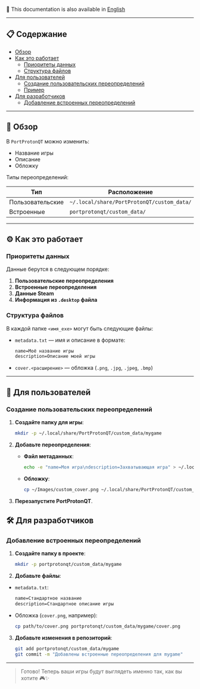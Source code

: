 📘 This documentation is also available in [English](README.md)

---

## 📋 Содержание
- [Обзор](#обзор)
- [Как это работает](#как-это-работает)
  - [Приоритеты данных](#приоритеты-данных)
  - [Структура файлов](#структура-файлов)
- [Для пользователей](#для-пользователей)
  - [Создание пользовательских переопределений](#создание-пользовательских-переопределений)
  - [Пример](#пример)
- [Для разработчиков](#для-разработчиков)
  - [Добавление встроенных переопределений](#добавление-встроенных-переопределений)

---

## 📖 Обзор

В `PortProtonQT` можно изменить:

- Название игры
- Описание
- Обложку

Типы переопределений:

| Тип            | Расположение                                      | Приоритет |
|----------------|---------------------------------------------------|-----------|
| Пользовательские | `~/.local/share/PortProtonQT/custom_data/`        | Высший    |
| Встроенные      | `portprotonqt/custom_data/`                       | Ниже      |

---

## ⚙️ Как это работает

### Приоритеты данных

Данные берутся в следующем порядке:

1. **Пользовательские переопределения**
2. **Встроенные переопределения**
3. **Данные Steam**
4. **Информация из `.desktop` файла**

### Структура файлов

В каждой папке `<имя_exe>` могут быть следующие файлы:

- `metadata.txt` — имя и описание в формате:
  ```txt
  name=Моё название игры
  description=Описание моей игры
  ```
- `cover.<расширение>` — обложка (`.png`, `.jpg`, `.jpeg`, `.bmp`)

---

## 👤 Для пользователей

### Создание пользовательских переопределений

1. **Создайте папку для игры**:
   ```bash
   mkdir -p ~/.local/share/PortProtonQT/custom_data/mygame
   ```

2. **Добавьте переопределения**:
   - **Файл метаданных**:
     ```bash
     echo -e "name=Моя игра\ndescription=Захватывающая игра" > ~/.local/share/PortProtonQT/custom_data/mygame/metadata.txt
     ```
   - **Обложку**:
     ```bash
     cp ~/Images/custom_cover.png ~/.local/share/PortProtonQT/custom_data/mygame/cover.png
     ```

3. **Перезапустите PortProtonQT**.

## 🛠 Для разработчиков

### Добавление встроенных переопределений

1. **Создайте папку в проекте**:
   ```bash
   mkdir -p portprotonqt/custom_data/mygame
   ```

2. **Добавьте файлы**:

- `metadata.txt`:
  ```txt
  name=Стандартное название
  description=Стандартное описание игры
  ```

- Обложка (`cover.png`, например):
  ```bash
  cp path/to/cover.png portprotonqt/custom_data/mygame/cover.png
  ```

3. **Добавьте изменения в репозиторий**:
   ```bash
   git add portprotonqt/custom_data/mygame
   git commit -m "Добавлены встроенные переопределения для mygame"
   ```

---

> Готово! Теперь ваши игры будут выглядеть именно так, как вы хотите 🎮✨
